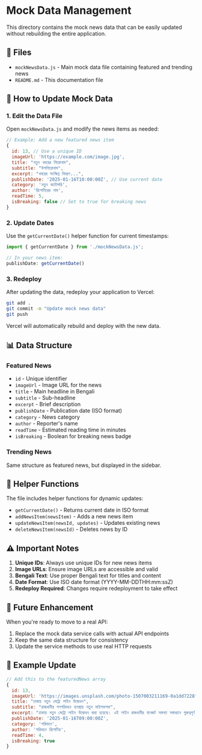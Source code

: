 # Mock Data Management

This directory contains the mock news data that can be easily updated without rebuilding the entire application.

## 📁 Files

- `mockNewsData.js` - Main mock data file containing featured and trending news
- `README.md` - This documentation file

## 🔄 How to Update Mock Data

### 1. **Edit the Data File**
Open `mockNewsData.js` and modify the news items as needed:

```javascript
// Example: Add a new featured news item
{
  id: 13, // Use a unique ID
  imageUrl: 'https://example.com/image.jpg',
  title: "নতুন খবরের শিরোনাম",
  subtitle: "উপশিরোনাম",
  excerpt: "খবরের সংক্ষিপ্ত বিবরণ...",
  publishDate: '2025-01-16T10:00:00Z', // Use current date
  category: 'নতুন ক্যাটাগরি',
  author: 'রিপোর্টারের নাম',
  readTime: 5,
  isBreaking: false // Set to true for breaking news
}
```

### 2. **Update Dates**
Use the `getCurrentDate()` helper function for current timestamps:

```javascript
import { getCurrentDate } from './mockNewsData.js';

// In your news item:
publishDate: getCurrentDate()
```

### 3. **Redeploy**
After updating the data, redeploy your application to Vercel:

```bash
git add .
git commit -m "Update mock news data"
git push
```

Vercel will automatically rebuild and deploy with the new data.

## 📊 Data Structure

### Featured News
- `id` - Unique identifier
- `imageUrl` - Image URL for the news
- `title` - Main headline in Bengali
- `subtitle` - Sub-headline
- `excerpt` - Brief description
- `publishDate` - Publication date (ISO format)
- `category` - News category
- `author` - Reporter's name
- `readTime` - Estimated reading time in minutes
- `isBreaking` - Boolean for breaking news badge

### Trending News
Same structure as featured news, but displayed in the sidebar.

## 🚀 Helper Functions

The file includes helper functions for dynamic updates:

- `getCurrentDate()` - Returns current date in ISO format
- `addNewsItem(newsItem)` - Adds a new news item
- `updateNewsItem(newsId, updates)` - Updates existing news
- `deleteNewsItem(newsId)` - Deletes news by ID

## ⚠️ Important Notes

1. **Unique IDs**: Always use unique IDs for new news items
2. **Image URLs**: Ensure image URLs are accessible and valid
3. **Bengali Text**: Use proper Bengali text for titles and content
4. **Date Format**: Use ISO date format (YYYY-MM-DDTHH:mm:ssZ)
5. **Redeploy Required**: Changes require redeployment to take effect

## 🔧 Future Enhancement

When you're ready to move to a real API:
1. Replace the mock data service calls with actual API endpoints
2. Keep the same data structure for consistency
3. Update the service methods to use real HTTP requests

## 📝 Example Update

```javascript
// Add this to the featuredNews array
{
  id: 13,
  imageUrl: 'https://images.unsplash.com/photo-1507003211169-0a1dd7228f2d?w=800&h=400&fit=crop',
  title: "ঢাকায় নতুন মেট্রো লাইন উদ্বোধন",
  subtitle: "রাজধানীর গণপরিবহন ব্যবস্থায় নতুন মাইলফলক",
  excerpt: "ঢাকায় নতুন মেট্রো লাইন উদ্বোধন করা হয়েছে। এই লাইন রাজধানীর যানজট সমস্যা সমাধানে গুরুত্বপূর্ণ ভূমিকা পালন করবে...",
  publishDate: '2025-01-16T09:00:00Z',
  category: 'পরিবহন',
  author: 'পরিবহন রিপোর্টার',
  readTime: 4,
  isBreaking: true
}
```
